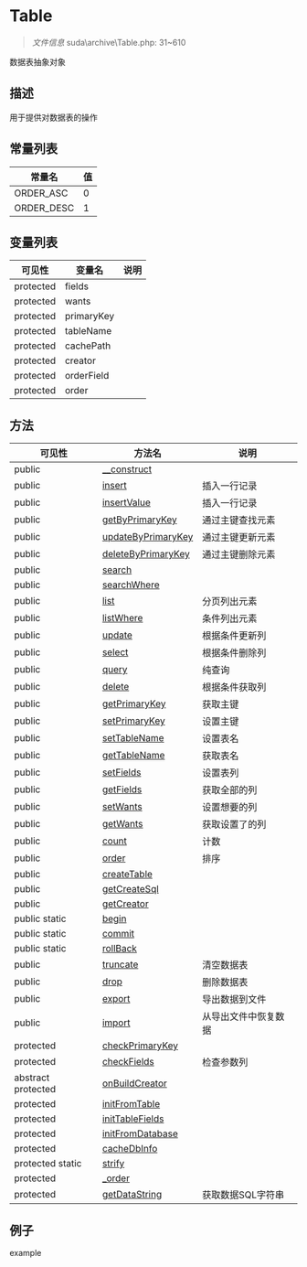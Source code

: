 #  Table 

> *文件信息* suda\archive\Table.php: 31~610

数据表抽象对象

## 描述


用于提供对数据表的操作



## 常量列表
| 常量名  |  值|
|--------|----|
|ORDER_ASC | 0 | 
|ORDER_DESC | 1 | 





## 变量列表
| 可见性 |  变量名   | 说明 |
|--------|----|------|
| protected   | fields | | 
| protected   | wants | | 
| protected   | primaryKey | | 
| protected   | tableName | | 
| protected   | cachePath | | 
| protected   | creator | | 
| protected   | orderField | | 
| protected   | order | | 



## 方法


| 可见性 | 方法名 | 说明 |
|--------|-------|------|
| public |[__construct](Table/__construct.md) |  |
| public |[insert](Table/insert.md) | 插入一行记录 |
| public |[insertValue](Table/insertValue.md) | 插入一行记录 |
| public |[getByPrimaryKey](Table/getByPrimaryKey.md) | 通过主键查找元素 |
| public |[updateByPrimaryKey](Table/updateByPrimaryKey.md) | 通过主键更新元素 |
| public |[deleteByPrimaryKey](Table/deleteByPrimaryKey.md) | 通过主键删除元素 |
| public |[search](Table/search.md) |  |
| public |[searchWhere](Table/searchWhere.md) |  |
| public |[list](Table/list.md) | 分页列出元素 |
| public |[listWhere](Table/listWhere.md) | 条件列出元素 |
| public |[update](Table/update.md) | 根据条件更新列 |
| public |[select](Table/select.md) | 根据条件删除列 |
| public |[query](Table/query.md) | 纯查询 |
| public |[delete](Table/delete.md) | 根据条件获取列 |
| public |[getPrimaryKey](Table/getPrimaryKey.md) | 获取主键 |
| public |[setPrimaryKey](Table/setPrimaryKey.md) | 设置主键 |
| public |[setTableName](Table/setTableName.md) | 设置表名 |
| public |[getTableName](Table/getTableName.md) | 获取表名 |
| public |[setFields](Table/setFields.md) | 设置表列 |
| public |[getFields](Table/getFields.md) | 获取全部的列 |
| public |[setWants](Table/setWants.md) | 设置想要的列 |
| public |[getWants](Table/getWants.md) | 获取设置了的列 |
| public |[count](Table/count.md) | 计数 |
| public |[order](Table/order.md) | 排序 |
| public |[createTable](Table/createTable.md) |  |
| public |[getCreateSql](Table/getCreateSql.md) |  |
| public |[getCreator](Table/getCreator.md) |  |
| public static|[begin](Table/begin.md) |  |
| public static|[commit](Table/commit.md) |  |
| public static|[rollBack](Table/rollBack.md) |  |
| public |[truncate](Table/truncate.md) | 清空数据表 |
| public |[drop](Table/drop.md) | 删除数据表 |
| public |[export](Table/export.md) | 导出数据到文件 |
| public |[import](Table/import.md) | 从导出文件中恢复数据 |
| protected |[checkPrimaryKey](Table/checkPrimaryKey.md) |  |
| protected |[checkFields](Table/checkFields.md) | 检查参数列 |
|abstract protected |[onBuildCreator](Table/onBuildCreator.md) |  |
| protected |[initFromTable](Table/initFromTable.md) |  |
| protected |[initTableFields](Table/initTableFields.md) |  |
| protected |[initFromDatabase](Table/initFromDatabase.md) |  |
| protected |[cacheDbInfo](Table/cacheDbInfo.md) |  |
| protected static|[strify](Table/strify.md) |  |
| protected |[_order](Table/_order.md) |  |
| protected |[getDataString](Table/getDataString.md) | 获取数据SQL字符串 |



## 例子

example